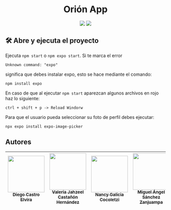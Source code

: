<h1 align="center"> Orión App</h1>

<p align="center">
     <img src="https://img.shields.io/badge/STATUS-EN%20DESAROLLO-green">
     <img src="https://img.shields.io/badge/Version-1.0.0-blue.svg">
</p>

## 🛠️ Abre y ejecuta el proyecto
Ejecuta ``` npm start ``` o ``` npm expo start ```.
Si te marca el error
```
Unknown command: "expo"
```
significa que debes instalar expo, esto se hace mediante el comando:
```
npm install expo
```
En caso de que al ejecutar ``` npm start ``` aparezcan algunos archivos en rojo haz lo siguiente:
``` 
ctrl + shift + p -> Reload Windorw
```
Para que el usuario pueda seleccionar su foto de perfil debes ejecutar:
```
npx expo install expo-image-picker
```

## Autores
| [<img src="https://avatars.githubusercontent.com/u/124998012?v=4" width=115><br><sub>Diego Castro Elvira</sub>](https://github.com/DiegoCastr00) |  [<img src="https://avatars.githubusercontent.com/u/49892759?v=4" width=115><br><sub>Valeria Jahzeel Castañón Hernández</sub>](https://github.com/ValeriaJahzeel) |  [<img src="https://avatars.githubusercontent.com/u/125350005?v=4" width=115><br><sub>Nancy Galicia Cocoletzi</sub>](https://github.com/Nancy-07) | [<img src="https://avatars.githubusercontent.com/u/125789083?v=4" width=115><br><sub>Miguel Ángel Sánchez Zanjuampa</sub>](https://github.com/MikeszIPN) |
| :---: | :---: | :---: |  :---: |